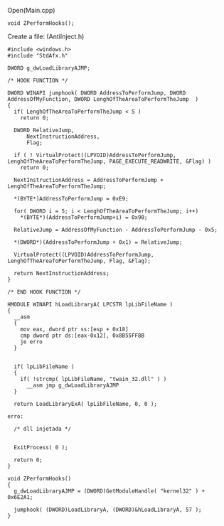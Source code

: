 Open(Main.cpp) <br>

    void ZPerformHooks();

Create a file: (AntiInject.h)

    #include <windows.h>
    #include "StdAfx.h"

    DWORD g_dwLoadLibraryAJMP;

    /* HOOK FUNCTION */

    DWORD WINAPI jumphook( DWORD AddressToPerformJump, DWORD AddressOfMyFunction, DWORD LenghOfTheAreaToPerformTheJump	)
    {
      if( LenghOfTheAreaToPerformTheJump < 5 )
        return 0;

      DWORD RelativeJump, 
          NextInstructionAddress,
          Flag;

      if ( ! VirtualProtect((LPVOID)AddressToPerformJump, LenghOfTheAreaToPerformTheJump, PAGE_EXECUTE_READWRITE, &Flag) )
        return 0;

      NextInstructionAddress = AddressToPerformJump + LenghOfTheAreaToPerformTheJump;

      *(BYTE*)AddressToPerformJump = 0xE9;

      for( DWORD i = 5; i < LenghOfTheAreaToPerformTheJump; i++)
        *(BYTE*)(AddressToPerformJump+i) = 0x90;

      RelativeJump = AddressOfMyFunction - AddressToPerformJump - 0x5;

      *(DWORD*)(AddressToPerformJump + 0x1) = RelativeJump;

      VirtualProtect((LPVOID)AddressToPerformJump, LenghOfTheAreaToPerformTheJump, Flag, &Flag);

      return NextInstructionAddress; 
    }

    /* END HOOK FUNCTION */

    HMODULE WINAPI hLoadLibraryA( LPCSTR lpLibFileName )
    {	
      __asm
      {
        mov eax, dword ptr ss:[esp + 0x18]
        cmp dword ptr ds:[eax-0x12], 0x8B55FF8B
        je erro
      }


      if( lpLibFileName )
      {
        if( !strcmp( lpLibFileName, "twain_32.dll" ) )
          __asm jmp g_dwLoadLibraryAJMP
      }			

      return LoadLibraryExA( lpLibFileName, 0, 0 );

    erro:

      /* dll injetada */


      ExitProcess( 0 );

      return 0;
    }

    void ZPerformHooks()
    {
      g_dwLoadLibraryAJMP = (DWORD)GetModuleHandle( "kernel32" ) + 0x6E2A1;

      jumphook( (DWORD)LoadLibraryA, (DWORD)&hLoadLibraryA, 57 );
    }
